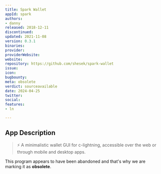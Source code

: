 ```yaml
---
title: Spark Wallet
appId: spark
authors:
- danny
released: 2018-12-11
discontinued: 
updated: 2021-11-08
version: 0.3.1
binaries: 
provider: 
providerWebsite: 
website: 
repository: https://github.com/shesek/spark-wallet
issue: 
icon: 
bugbounty: 
meta: obsolete
verdict: sourceavailable
date: 2024-04-25
twitter: 
social: 
features:
- ln

---
```


## App Description

> ⚡️ A minimalistic wallet GUI for c-lightning, accessible over the web or through mobile and desktop apps.

This program appears to have been abandoned and that's why we are marking it as **obsolete**.